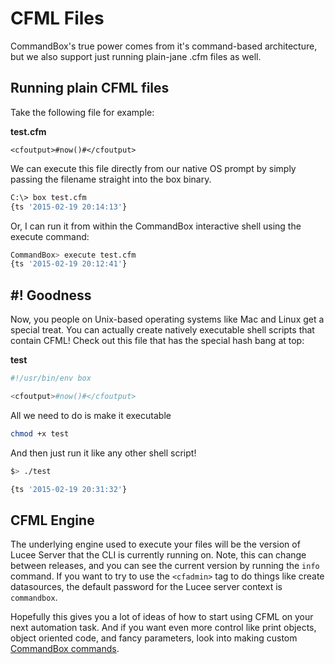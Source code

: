 # CFML Files

CommandBox's true power comes from it's command-based architecture, but we also support just running plain-jane .cfm files as well.

## Running plain CFML files

Take the following file for example:

**test.cfm**

```markup
<cfoutput>#now()#</cfoutput>
```

We can execute this file directly from our native OS prompt by simply passing the filename straight into the box binary.

```bash
C:\> box test.cfm
{ts '2015-02-19 20:14:13'}
```

Or, I can run it from within the CommandBox interactive shell using the execute command:

```bash
CommandBox> execute test.cfm
{ts '2015-02-19 20:12:41'}
```

## \#! Goodness

Now, you people on Unix-based operating systems like Mac and Linux get a special treat. You can actually create natively executable shell scripts that contain CFML! Check out this file that has the special hash bang at top:

**test**

```bash
#!/usr/bin/env box

<cfoutput>#now()#</cfoutput>
```

All we need to do is make it executable

```bash
chmod +x test
```

And then just run it like any other shell script!

```bash
$> ./test

{ts '2015-02-19 20:31:32'}
```

## CFML Engine

The underlying engine used to execute your files will be the version of Lucee Server that the CLI is currently running on. Note, this can change between releases, and you can see the current version by running the `info` command. If you want to try to use the `<cfadmin>` tag to do things like create datasources, the default password for the Lucee server context is `commandbox`.

Hopefully this gives you a lot of ideas of how to start using CFML on your next automation task. And if you want even more control like print objects, object oriented code, and fancy parameters, look into making custom [CommandBox commands](http://commandbox.ortusbooks.com/content/developing/commands/developing_commands.html).

